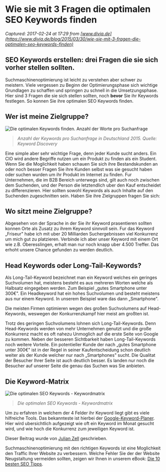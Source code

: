 # Wie sie mit 3 Fragen die optimalen SEO Keywords finden 

_Captured: 2017-02-24 at 17:29 from [www.divia.de](https://www.divia.de/blog/2015/03/30/wie-sie-mit-3-fragen-die-optimalen-seo-keywords-finden)_

## SEO Keywords erstellen: drei Fragen die sie sich vorher stellen sollten.

Suchmaschinenoptimierung ist leicht zu verstehen aber schwer zu meistern. Viele vergessen zu Beginn der Optimierungsphase sich wichtige Grundlagen zu schaffen und springen zu schnell in die Umsetzungsphase. Hier sind 3 Fragen die sie sich stellen sollten, noch **bevor** Sie ihr Keywords festlegen. So konnen Sie ihre optimalen SEO Keywords finden.

## Wer ist meine Zielgruppe?

![Die optimalen Keywords finden. Anzahl der Worte pro Suchanfrage](https://www.divia.de/hs-fs/hub/427954/file-2717152676-png/blog-files/keywordstatistik.png?t=1487945713428&width=200&name=keywordstatistik.png)

> _Anzahl der Keywords pro Suchanfrage in Deutschland 2015. Quelle: Keyword Discovery_

Eine simple aber sehr wichtige Frage, denn jeder Kunde sucht anders. Ein CIO wird andere Begriffe nutzen um ein Produkt zu finden als ein Student. Wenn Sie die Moglichkeit haben schauen Sie sich ihre Bestandskunden an oder noch besser Fragen Sie ihre Kunden selbst was sie gesucht haben oder suchen wurden um ihr Produkt im Internet zu finden. Fur Unternehmen, die im B2B Bereich unterwegs sind, gilt auch noch zwischen dem Suchenden, und der Person die letztendlich uber den Kauf entscheidet zu differenzieren. Hier sollten sowohl Keywords als auch Inhalte auf den Suchenden zugeschnitten sein. Haben Sie ihre Zielgruppen fragen Sie sich:

## Wo sitzt meine Zielgruppe?

Abgesehen von der Sprache in der Sie ihr Keyword prasentieren sollten konnen Orte als Zusatz zu ihrem Keyword sinnvoll sein. Fur das Keyword „Friseur" habe ich mit uber 20 Milliarden Suchergebnissen viel Konkurrenz um mich gut zu platzieren. Verbinde ich aber unser Keyword mit einem Ort wie z.B. Oberesslingen, erhalt man nur noch knapp uber 4.500 Treffer. Das erhoht unsere Chance gefunden zu werden deutlich.

## Head Keywords oder Long-Tail-Keywords?

Als Long-Tail-Keyword bezeichnet man ein Keyword welches ein geringes Suchvolumen hat, meistens besteht es aus mehreren Worten welche als Halbsatz eingegeben werden. Zum Beispiel „gutes Smartphone unter 300€". Ein Headkeyword hat ein hohes Suchvolumen und besteht meistens aus nur einem Keyword. In unserem Beispiel ware das dann „Smartphone".

Die meisten Firmen optimieren wegen des großen Suchvolumens auf Head-Keywords, weswegen der Konkurrenzkampf hier meist am großten ist.

Trotz des geringen Suchvolumens lohnen sich Long-Tail-Keywords. Denn Head-Keywords werden von mehr Unternehmen genutzt und die große Konkurrenz macht es oft nahezu Unmoglich auf die erste Seite von Google zu kommen. Neben der besseren Sichtbarkeit haben Long-Tail-Keywords noch weitere Vorteile. Ein potentieller Kunde der nach „gutes Smartphone unter 300€" ist in der Regel in seiner Kaufentscheidung schon deutlich weiter als der Kunde welcher nur nach „Smartphones" sucht. Die Qualitat der Besucher Ihrer Seite ist auch deutlich besser. Es landen nur noch die Besucher auf unserer Seite die genau das Suchen was Sie anbieten.

## Die Keyword-Matrix

![Die optimalen SEO Keywords - Keywordmatrix](https://www.divia.de/hs-fs/hub/427954/file-2717152686-png/blog-files/keywordmatrix.png?t=1487945713428&width=300&name=keywordmatrix.png)

> _Die optimalen SEO Keywords - Keywordmatrix_

Um zu erfahren in welchem der 4 Felder ihr Keyword liegt gibt es viele hilfreiche Tools. Das bekannteste ist hierbei der [Google-Keyword-Planer](https://adwords.google.com/KeywordPlanner). Hier wird ubersichtlich aufgezeigt wie oft ein Keyword im Monat gesucht wird, und wie hoch die Konkurrenz zum jeweiligen Keyword ist.

Dieser Beitrag wurde von [Julian Zell](https://www.xing.com/profile/Julian_Zell) geschrieben.

Suchmaschinenoptimierung mit den richtigen Keywords ist eine Moglichkeit den Traffic Ihrer Website zu verbessern. Welche Fehler Sie der der Website Neugstaltung vermeiden sollten, zeigen wir Ihnen in unserem eBook: [Die 10 besten SEO Tipps](https://www.divia.de/website-neugestaltung).
